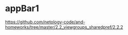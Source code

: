 # appBar1
https://github.com/netology-code/and-homeworks/tree/master/2.2_viewgroups_sharedpref/2.2.2
